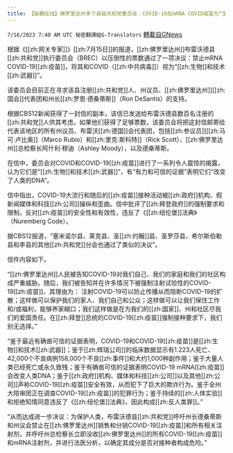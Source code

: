 ```yaml
---
title: 【秘翻在线】佛罗里达州多个县级共和党委员会：COVID-19及mRNA COVID疫苗为“生物武器”
---
```

`7/16/2023 7:40 AM UTC 秘密翻譯組G-Translators` [轉載自GNews](https://gnews.org/articles/1464038)

根据《[[zh:网关专家]]》[[zh:7月15日]]的报道，[[zh:佛罗里达州]]布雷沃德县[[zh:共和党]]执行委员会（BREC）以压倒性的票数通过了一项决议：禁止mRNA COVID-19[[zh:疫苗]]，将其和COVID（[[zh:中共病毒]]）视为“[[zh:生物]]和技术[[zh:武器]]”。

该委员会目前正在寻求该县注册[[zh:共和党]]人、州议员、[[zh:佛罗里达州]][[zh:国会]]代表团和州长[[zh:罗恩·德桑蒂斯]]（Ron DeSantis）的支持。

根据CBS12新闻获得了一封信的副本，该信已发送给布雷沃德县数百名注册的[[zh:共和党]]人供其考虑。如果他们获得了足够票数，该委员会将把这封信邮寄给代表该地区的所有州议员、布雷沃[[zh:德国]]会代表团，包括[[zh:参议员]][[zh:马可·卢比奥]]（Marco Rubio）和[[zh:里克·斯科特]]（Rick Scott）、[[zh:佛罗里达州]]总检察长阿什利·穆迪（Ashley Moody），以及德桑蒂斯。

在信中，委员会对COVID和COVID-19[[zh:疫苗]]进行了一系列令人震惊的揭露，认为它们是“[[zh:生物]]和技术[[zh:武器]]”，有“有力和可信的证据”表明它们“改变了人类的DNA”。

信中指出，COVID-19大流行和随后的[[zh:疫苗]]接种活动被[[zh:政府]]机构、假新闻媒体和科技[[zh:公司]]操纵和歪曲。信中批评了[[zh:拜登政府]]的强制要求和限制，反对[[zh:疫苗]]的安全性和有效性，违反了《[[zh:纽伦堡]]法典》（Nuremberg Code）。

据CBS12报道，“塞米诺尔县、莱克县、圣[[zh:约翰]]县、圣罗莎县、希尔斯伯勒县和李县的其他[[zh:共和党]]分会也通过了类似的决议”。

信件内容如下。

“[[zh:佛罗里达州]]人民被告知COVID-19对我们自己、我们的家庭和我们的社区构成严重威胁。随后，我们被告知并在许多情况下被强制注射试验性的COVID-19[[zh:疫苗]]，其理由为： 注射COVID-19可以防止传播从而阻断COVID-19的扩散；这样做可以保护我们的家人、我们自己和公众；这样做可以让我们保住工作和/或福利，能够养家糊口；我们这样做是在为我们的[[zh:国家]]、州和社区尽我们的爱国责任。在[[zh:拜登]]总统的COVID-19[[zh:疫苗]]强制接种要求下，我们别无选择。”

“鉴于最近有确凿可信的证据表明，COVID-19和COVID-19[[zh:疫苗]]是[[zh:生物]]和技术[[zh:武器]]；鉴于[[zh:辉瑞公司]]的临床数据显示有1.223人死亡、42,000个不良病例158,000个不良[[zh:事件]]和大约1,000种副作用；鉴于大量人类已经死亡或永久致残；鉴于有确凿可信的证据表明COVID-19 mRNA[[zh:疫苗]]会改变人类DNA；鉴于[[zh:政府]]机构、媒体和科技[[zh:公司]]以及其他[[zh:公司]]声称COVID-19[[zh:疫苗]]安全有效，从而犯下了巨大的欺诈行为。鉴于全州大陪审团正在调查COVID-19[[zh:疫苗]]的犯罪行为；鉴于持续的[[zh:人体实验]]和拒绝知情同意违反了《[[zh:纽伦堡]]法典》，因此构成[[zh:反人类罪]]。”

“从而达成进一步决议：为保护人类，布雷沃德县[[zh:共和党]]呼吁州长德桑蒂斯和州议会禁止在[[zh:佛罗里达州]]销售和分销COVID-19[[zh:疫苗]]和所有相关注射剂，并呼吁州总检察长立即没收[[zh:佛罗里达州]]的所有COVID-19[[zh:疫苗]]和mRNA注射剂，并进行法医分析，以确定其成分是否对接种者构成危险。”
